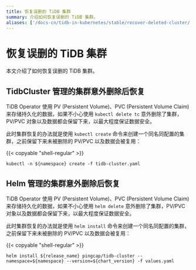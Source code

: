 ```yaml
---
title: 恢复误删的 TiDB 集群
summary: 介绍如何恢复误删的 TiDB 集群。
aliases: ['/docs-cn/tidb-in-kubernetes/stable/recover-deleted-cluster/','/docs-cn/tidb-in-kubernetes/v1.1/recover-deleted-cluster/']
---
```


# 恢复误删的 TiDB 集群

本文介绍了如何恢复误删的 TiDB 集群。

## TidbCluster 管理的集群意外删除后恢复

TiDB Operator 使用 PV (Persistent Volume)、PVC (Persistent Volume Claim) 来存储持久化的数据，如果不小心使用 `kubectl delete tc` 意外删除了集群，PV/PVC 对象以及数据都会保留下来，以最大程度保证数据安全。

此时集群恢复的办法就是使用 `kubectl create` 命令来创建一个同名同配置的集群，之前保留下来未被删除的 PV/PVC 以及数据会被复用：

{{< copyable "shell-regular" >}}

```shell
kubectl -n ${namespace} create -f tidb-cluster.yaml
```

## Helm 管理的集群意外删除后恢复

TiDB Operator 使用 PV (Persistent Volume)、PVC (Persistent Volume Claim) 来存储持久化的数据，如果不小心使用 `helm delete` 意外删除了集群，PV/PVC 对象以及数据都会保留下来，以最大程度保证数据安全。

此时集群恢复的办法就是使用 `helm install` 命令来创建一个同名同配置的集群，之前保留下来未被删除的 PV/PVC 以及数据会被复用：

{{< copyable "shell-regular" >}}

```shell
helm install ${release_name} pingcap/tidb-cluster --namespace=${namespace} --version=${chart_version} -f values.yaml
```

